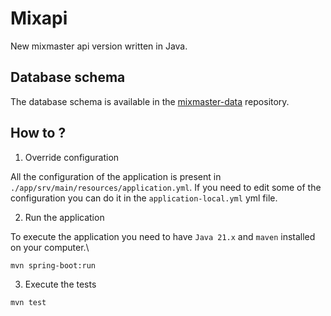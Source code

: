 # Mixapi

New mixmaster api version written in Java.

## Database schema

The database schema is available in the [mixmaster-data][mixmaster-data-respository] repository.

## How to ?

1. Override configuration

All the configuration of the application is present in `./app/srv/main/resources/application.yml`. If you need to edit some of the configuration you can do it in the `application-local.yml` yml file.

2. Run the application

To execute the application you need to have `Java 21.x` and `maven` installed on your computer.\

```shell
mvn spring-boot:run
```

3. Execute the tests

```shell
mvn test
```

[mixmaster-data-respository]: https://github.com/mixmaster-app/mixmaster-data